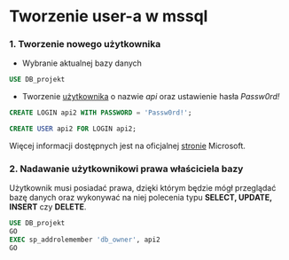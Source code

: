 # Tworzenie user-a w mssql



### 1. Tworzenie nowego użytkownika

* Wybranie aktualnej bazy danych

```sql
USE DB_projekt
```

* Tworzenie [użytkownika](https://docs.microsoft.com/en-us/sql/relational-databases/security/contained-database-users-making-your-database-portable?view=sql-server-2017) o nazwie _api_ oraz ustawienie hasła _Passw0rd!_

```sql
CREATE LOGIN api2 WITH PASSWORD = 'Passw0rd!';
```

```SQL
CREATE USER api2 FOR LOGIN api2;
```

Więcej informacji dostępnych jest na oficjalnej [stronie](https://docs.microsoft.com/en-us/sql/t-sql/statements/create-user-transact-sql?view=sql-server-2017) Microsoft.



### 2. Nadawanie użytkownikowi prawa właściciela bazy

Użytkownik musi posiadać prawa, dzięki którym będzie mógł przeglądać bazę danych oraz wykonywać na niej polecenia typu **SELECT, UPDATE, INSERT** czy **DELETE**.

```sql
USE DB_projekt
GO
EXEC sp_addrolemember 'db_owner', api2
GO
```

